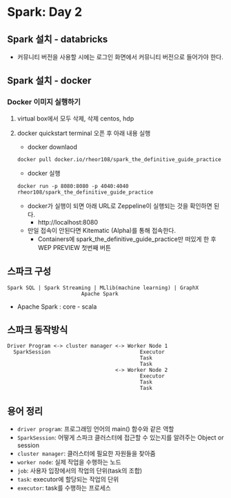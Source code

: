 # Spark: Day 2

## Spark 설치 - databricks
- 커뮤니티 버전을 사용할 시에는 로그인 화면에서 커뮤니티 버전으로 들어가야 한다.

## Spark 설치 - docker
### Docker 이미지 실행하기
1. virtual box에서 모두 삭제, 삭제 centos, hdp
2. docker quickstart terminal 오픈 후 아래 내용 실행
    - docker downlaod

    ```
    docker pull docker.io/rheor108/spark_the_definitive_guide_practice
    ```
    - docker 실행
    ```
    docker run -p 8080:8080 -p 4040:4040 rheor108/spark_the_definitive_guide_practice
    ```
    - docker가 실행이 되면 아래 URL로 Zeppeline이 실행되는 것을 확인하면 된다.
        - http://localhost:8080
    - 만일 접속이 안된다면 Kitematic (Alpha)를 통해 접속한다.
        - Containers에 spark_the_definitive_guide_practice만 떠있게 한 후 WEP PREVIEW 첫번째 버튼

## 스파크 구성
```
Spark SQL | Spark Streaming | MLlib(machine learning) | GraphX
                        Apache Spark
```


- Apache Spark : core - scala

## 스파크 동작방식
```
Driver Program <-> cluster manager <-> Worker Node 1  
  SparkSession                             Executor  
                                           Task  
                                           Task  
                                   <-> Worker Node 2
                                           Executor  
                                           Task  
                                           Task  
```

## 용어 정리
- `driver program`: 프로그래밍 언어의 main() 함수와 같은 역할
- `SparkSession`: 어떻게 스파크 클러스터에 접근할 수 있는지를 알려주는 Object or session
- `cluster manager`: 클러스터에 필요한 자원들을 찾아줌
- `worker node`: 실제 작업을 수행하는 노드
- `job`: 사용자 입장에서의 작업의 단위(task의 조합)
- `task`: executor에 할당되는 작업의 단위
- `executor`: task를 수행하는 프로세스
